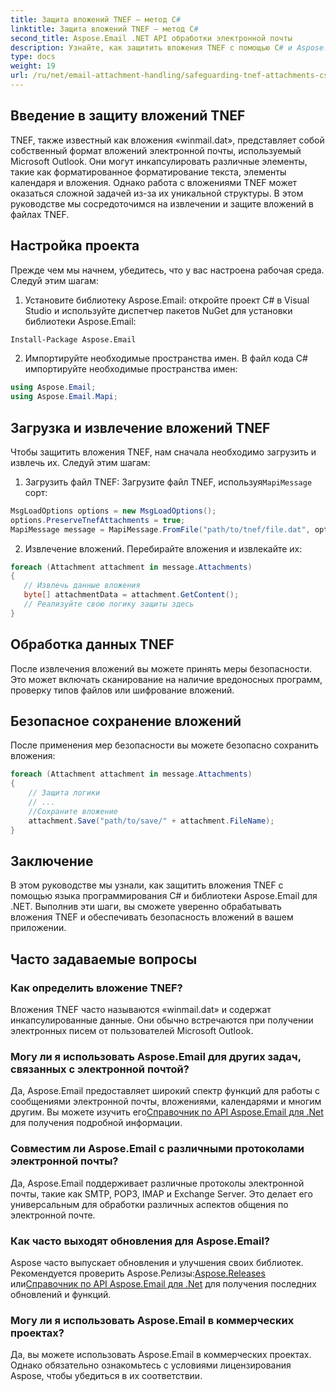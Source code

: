 ```yaml
---
title: Защита вложений TNEF — метод C#
linktitle: Защита вложений TNEF — метод C#
second_title: Aspose.Email .NET API обработки электронной почты
description: Узнайте, как защитить вложения TNEF с помощью C# и Aspose.Email для .NET. Пошаговое руководство с исходным кодом.
type: docs
weight: 19
url: /ru/net/email-attachment-handling/safeguarding-tnef-attachments-csharp-method/
---
```


## Введение в защиту вложений TNEF

TNEF, также известный как вложения «winmail.dat», представляет собой собственный формат вложений электронной почты, используемый Microsoft Outlook. Они могут инкапсулировать различные элементы, такие как форматированное форматирование текста, элементы календаря и вложения. Однако работа с вложениями TNEF может оказаться сложной задачей из-за их уникальной структуры. В этом руководстве мы сосредоточимся на извлечении и защите вложений в файлах TNEF.

## Настройка проекта

Прежде чем мы начнем, убедитесь, что у вас настроена рабочая среда. Следуй этим шагам:

1. Установите библиотеку Aspose.Email: откройте проект C# в Visual Studio и используйте диспетчер пакетов NuGet для установки библиотеки Aspose.Email:

```bash
Install-Package Aspose.Email
```

2. Импортируйте необходимые пространства имен. В файл кода C# импортируйте необходимые пространства имен:

```csharp
using Aspose.Email;
using Aspose.Email.Mapi;
```

## Загрузка и извлечение вложений TNEF

Чтобы защитить вложения TNEF, нам сначала необходимо загрузить и извлечь их. Следуй этим шагам:

1.  Загрузить файл TNEF: Загрузите файл TNEF, используя`MapiMessage` сорт:

```csharp
MsgLoadOptions options = new MsgLoadOptions();
options.PreserveTnefAttachments = true;
MapiMessage message = MapiMessage.FromFile("path/to/tnef/file.dat", options);
```

2. Извлечение вложений. Перебирайте вложения и извлекайте их:

```csharp
foreach (Attachment attachment in message.Attachments)
{
   // Извлечь данные вложения
   byte[] attachmentData = attachment.GetContent();
   // Реализуйте свою логику защиты здесь
}
```

## Обработка данных TNEF

После извлечения вложений вы можете принять меры безопасности. Это может включать сканирование на наличие вредоносных программ, проверку типов файлов или шифрование вложений.

## Безопасное сохранение вложений

После применения мер безопасности вы можете безопасно сохранить вложения:

```csharp
foreach (Attachment attachment in message.Attachments)
{
    // Защита логики
    // ...
    //Сохраните вложение
    attachment.Save("path/to/save/" + attachment.FileName);
}
```

## Заключение

В этом руководстве мы узнали, как защитить вложения TNEF с помощью языка программирования C# и библиотеки Aspose.Email для .NET. Выполнив эти шаги, вы сможете уверенно обрабатывать вложения TNEF и обеспечивать безопасность вложений в вашем приложении.

## Часто задаваемые вопросы

### Как определить вложение TNEF?

Вложения TNEF часто называются «winmail.dat» и содержат инкапсулированные данные. Они обычно встречаются при получении электронных писем от пользователей Microsoft Outlook.

### Могу ли я использовать Aspose.Email для других задач, связанных с электронной почтой?

 Да, Aspose.Email предоставляет широкий спектр функций для работы с сообщениями электронной почты, вложениями, календарями и многим другим. Вы можете изучить его[Справочник по API Aspose.Email для .Net](https://reference.aspose.com/email/net) для получения подробной информации.

### Совместим ли Aspose.Email с различными протоколами электронной почты?

Да, Aspose.Email поддерживает различные протоколы электронной почты, такие как SMTP, POP3, IMAP и Exchange Server. Это делает его универсальным для обработки различных аспектов общения по электронной почте.

### Как часто выходят обновления для Aspose.Email?

Aspose часто выпускает обновления и улучшения своих библиотек. Рекомендуется проверить Aspose.Релизы:[Aspose.Releases](https://releases.aspose.com/email/net/) или[Справочник по API Aspose.Email для .Net](https://reference.aspose.com/email/net) для получения последних обновлений и функций.

### Могу ли я использовать Aspose.Email в коммерческих проектах?

Да, вы можете использовать Aspose.Email в коммерческих проектах. Однако обязательно ознакомьтесь с условиями лицензирования Aspose, чтобы убедиться в их соответствии.